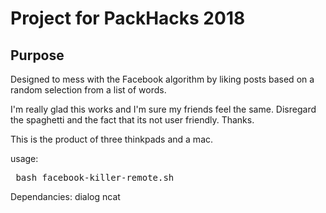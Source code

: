 Project for PackHacks 2018
===============
Purpose
---------------
Designed to mess with the Facebook algorithm by liking posts based on a random selection from a list of words.

I'm really glad this works and I'm sure my friends feel the same. Disregard the spaghetti and the fact that its not user friendly. Thanks.

This is the product of three thinkpads and a mac.

usage: <pre> bash facebook-killer-remote.sh </pre>
Dependancies:
  dialog
  ncat
